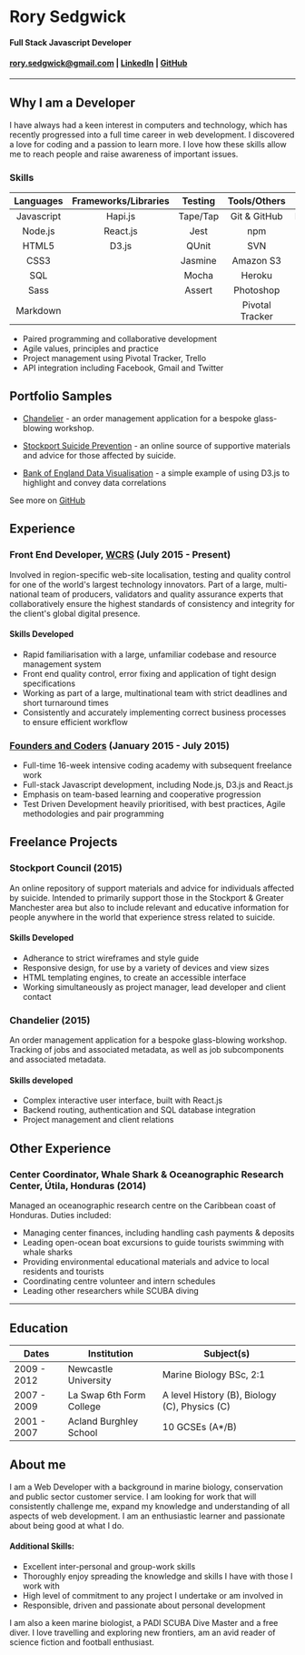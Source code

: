 # Rory Sedgwick  
#### Full Stack Javascript Developer

#### rory.sedgwick@gmail.com    |    [LinkedIn](uk.linkedin.com/in/rorysedgwick)   |   [GitHub](https://github.com/rorysedgwick) 
--------

## Why I am a Developer

I have always had a keen interest in computers and technology, which has recently progressed into a full time career in web development. I discovered a love for coding and a passion to learn more. I love how these skills allow me to reach people and raise awareness of important issues.  


### Skills

| Languages | Frameworks/Libraries | Testing   | Tools/Others    | Databases |
|:---------:|:--------------------:|:---------:|:---------------:|:---------:|
| Javascript| Hapi.js              | Tape/Tap  | Git & GitHub    | PostgreSQL|
| Node.js   | React.js             | Jest      | npm             | MongoDB   |
| HTML5     | D3.js                | QUnit     | SVN             | |
| CSS3      |                      | Jasmine   | Amazon S3       | |
| SQL       |                      | Mocha     | Heroku          | | 
| Sass      |                      | Assert    | Photoshop       | |
| Markdown  |                      |           | Pivotal Tracker | |

* Paired programming and collaborative development
* Agile values, principles and practice
* Project management using Pivotal Tracker, Trello
* API integration including Facebook, Gmail and Twitter

## Portfolio Samples

- [Chandelier](https://github.com/foundersandcoders/chandelier) - an order management application for a bespoke glass-blowing workshop.

- [Stockport Suicide Prevention](https://github.com/stockport/stockport.github.io) - an online source of supportive materials and advice for those affected by suicide.

- [Bank of England Data Visualisation](https://github.com/rorysedgwick/d33p-cover) - a simple example of using D3.js to highlight and convey data correlations

See more on [GitHub](https://github.com/rorysedgwick)

## Experience

### Front End Developer, [WCRS](http://www.wcrs.com/) (July 2015 - Present)
Involved in region-specific web-site localisation, testing and quality control for one of the world's largest technology innovators. Part of a large, multi-national team of producers, validators and quality assurance experts that collaboratively ensure the highest standards of consistency and integrity for the client's global digital presence. 

#### Skills Developed
* Rapid familiarisation with a large, unfamiliar codebase and resource management system
* Front end quality control, error fixing and application of tight design specifications
* Working as part of a large, multinational team with strict deadlines and short turnaround times
* Consistently and accurately implementing correct business processes to ensure efficient workflow

### [Founders and Coders](http://www.foundersandcoders.com/) (January 2015 - July 2015)
* Full-time 16-week intensive coding academy with subsequent freelance work
* Full-stack Javascript development, including Node.js, D3.js and React.js 
* Emphasis on team-based learning and cooperative progression  
* Test Driven Development heavily prioritised, with best practices, Agile methodologies and pair programming

Freelance Projects
----------

### Stockport Council (2015)

An online repository of support materials and advice for individuals affected by suicide. Intended to primarily support those in the Stockport & Greater Manchester area but also to include relevant and educative information for people anywhere in the world that experience stress related to suicide.

#### Skills Developed
* Adherance to strict wireframes and style guide
* Responsive design, for use by a variety of devices and view sizes
* HTML templating engines, to create an accessible interface
* Working simultaneously as project manager, lead developer and client contact
  
### Chandelier (2015)

An order management application for a bespoke glass-blowing workshop. Tracking of jobs and associated metadata, as well as job subcomponents and associated metadata.

#### Skills developed
* Complex interactive user interface, built with React.js
* Backend routing, authentication and SQL database integration
* Project management and client relations
  
Other Experience
----------

### Center Coordinator, Whale Shark & Oceanographic Research Center, Útila, Honduras (2014)

Managed an oceanographic research centre on the Caribbean coast of Honduras. Duties included:
* Managing center finances, including handling cash payments & deposits
* Leading open-ocean boat excursions to guide tourists swimming with whale sharks
* Providing environmental educational materials and advice to local residents and tourists
* Coordinating centre volunteer and intern schedules
* Leading other researchers while SCUBA diving

____


Education
---------
|      Dates      |       Institution         |              Subject(s)              |
| --------------- |---------------------------|--------------------------------------|
|  2009 - 2012    | Newcastle University      | Marine Biology BSc, 2:1 |
|  2007 - 2009    | La Swap 6th Form College  | A level History (B), Biology (C), Physics (C) |
|  2001 - 2007    | Acland Burghley School    | 10 GCSEs (A*/B) |

About me
------
I am a Web Developer with a background in marine biology, conservation and public sector customer service. I am looking for work that will consistently challenge me, expand my knowledge and understanding of all aspects of web development. I am an enthusiastic learner and passionate about being good at what I do.  

#### Additional Skills:
* Excellent inter-personal and group-work skills
* Thoroughly enjoy spreading the knowledge and skills I have with those I work with
* High level of commitment to any project I undertake or am involved in
* Responsible, driven and passionate about personal development  

I am also a keen marine biologist, a PADI SCUBA Dive Master and a free diver. I love travelling and exploring new frontiers, am an avid reader of science fiction and football enthusiast.


